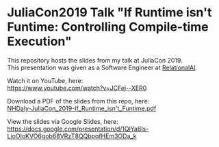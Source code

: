 # JuliaCon2019 Talk "If Runtime isn't Funtime: Controlling Compile-time Execution"

This repository hosts the slides from my talk at JuliaCon 2019.
<br>This presentation was given as a Software Engineer at [RelationalAI](http://relational.ai).

Watch it on YouTube, here:
<br>https://www.youtube.com/watch?v=JCFej--XER0

Download a PDF of the slides from this repo, here:
<br>[NHDaly-JuliaCon_2019-If_Runtime_isn't_Funtime.pdf](https://github.com/NHDaly/juliaCon2019-If_Runtime_isn-t_Funtime-Slides/raw/master/NHDaly-JuliaCon_2019-If_Runtime_isn't_Funtime.pdf)

View the slides via Google Slides, here:
<br>https://docs.google.com/presentation/d/1QlYa6ls-LioOIoKVO6gob68VRzT8QQbpqfHEm3ODa_k

